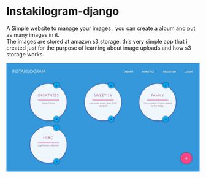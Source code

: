 # Instakilogram-django
A Simple website to manage your images . you can create a album and put as many images in it.
<br>
The images are stored at amazon s3 storage.
this very simple app that i created just for the purpose of learning about image uploads and how s3 storage works.

![alt tag](https://raw.githubusercontent.com/rdrahul/InstaKilogram-django/master/snapshot/instakilogram.jpg)
